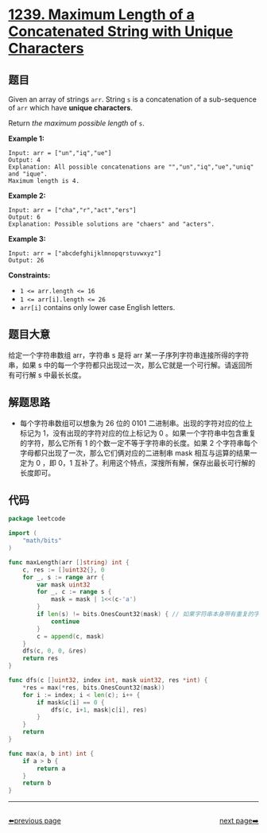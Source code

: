 # [1239. Maximum Length of a Concatenated String with Unique Characters](https://leetcode.com/problems/maximum-length-of-a-concatenated-string-with-unique-characters/)

## 题目

Given an array of strings `arr`. String `s` is a concatenation of a sub-sequence of `arr` which have **unique characters**.

Return *the maximum possible length* of `s`.

**Example 1:**

```
Input: arr = ["un","iq","ue"]
Output: 4
Explanation: All possible concatenations are "","un","iq","ue","uniq" and "ique".
Maximum length is 4.
```

**Example 2:**

```
Input: arr = ["cha","r","act","ers"]
Output: 6
Explanation: Possible solutions are "chaers" and "acters".
```

**Example 3:**

```
Input: arr = ["abcdefghijklmnopqrstuvwxyz"]
Output: 26
```

**Constraints:**

- `1 <= arr.length <= 16`
- `1 <= arr[i].length <= 26`
- `arr[i]` contains only lower case English letters.

## 题目大意

给定一个字符串数组 arr，字符串 s 是将 arr 某一子序列字符串连接所得的字符串，如果 s 中的每一个字符都只出现过一次，那么它就是一个可行解。请返回所有可行解 s 中最长长度。

## 解题思路

- 每个字符串数组可以想象为 26 位的 0101 二进制串。出现的字符对应的位上标记为 1，没有出现的字符对应的位上标记为 0 。如果一个字符串中包含重复的字符，那么它所有 1 的个数一定不等于字符串的长度。如果 2 个字符串每个字母都只出现了一次，那么它们俩对应的二进制串 mask 相互与运算的结果一定为 0 ，即 0，1 互补了。利用这个特点，深搜所有解，保存出最长可行解的长度即可。

## 代码

```go
package leetcode

import (
	"math/bits"
)

func maxLength(arr []string) int {
	c, res := []uint32{}, 0
	for _, s := range arr {
		var mask uint32
		for _, c := range s {
			mask = mask | 1<<(c-'a')
		}
		if len(s) != bits.OnesCount32(mask) { // 如果字符串本身带有重复的字符，需要排除
			continue
		}
		c = append(c, mask)
	}
	dfs(c, 0, 0, &res)
	return res
}

func dfs(c []uint32, index int, mask uint32, res *int) {
	*res = max(*res, bits.OnesCount32(mask))
	for i := index; i < len(c); i++ {
		if mask&c[i] == 0 {
			dfs(c, i+1, mask|c[i], res)
		}
	}
	return
}

func max(a, b int) int {
	if a > b {
		return a
	}
	return b
}
```



----------------------------------------------
<div style="display: flex;justify-content: space-between;align-items: center;">
<p><a href="https://books.halfrost.com/leetcode/ChapterFour/1200~1299/1235.Maximum-Profit-in-Job-Scheduling/">⬅️previous page</a></p>
<p><a href="https://books.halfrost.com/leetcode/ChapterFour/1200~1299/1249.Minimum-Remove-to-Make-Valid-Parentheses/">next page➡️</a></p>
</div>
